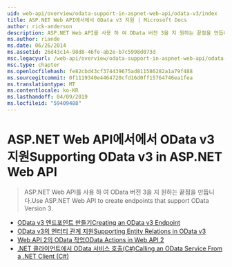 ```yaml
---
uid: web-api/overview/odata-support-in-aspnet-web-api/odata-v3/index
title: ASP.NET Web API에서에서 OData v3 지원 | Microsoft Docs
author: rick-anderson
description: ASP.NET Web API를 사용 하 여 OData 버전 3을 지 원하는 끝점을 만듭니다.
ms.author: riande
ms.date: 06/26/2014
ms.assetid: 26d43c14-98d8-46fe-ab2e-b7c5998d073d
msc.legacyurl: /web-api/overview/odata-support-in-aspnet-web-api/odata-v3
msc.type: chapter
ms.openlocfilehash: fe82cbd43cf374439675ad811586282a1a79f488
ms.sourcegitcommit: 0f1119340e4464720cfd16d0ff15764746ea1fea
ms.translationtype: MT
ms.contentlocale: ko-KR
ms.lasthandoff: 04/09/2019
ms.locfileid: "59409488"
---
```

# <a name="supporting-odata-v3-in-aspnet-web-api"></a><span data-ttu-id="ef3b9-103">ASP.NET Web API에서에서 OData v3 지원</span><span class="sxs-lookup"><span data-stu-id="ef3b9-103">Supporting OData v3 in ASP.NET Web API</span></span>

> <span data-ttu-id="ef3b9-104">ASP.NET Web API를 사용 하 여 OData 버전 3을 지 원하는 끝점을 만듭니다.</span><span class="sxs-lookup"><span data-stu-id="ef3b9-104">Use ASP.NET Web API to create endpoints that support OData Version 3.</span></span>


- [<span data-ttu-id="ef3b9-105">OData v3 엔드포인트 만들기</span><span class="sxs-lookup"><span data-stu-id="ef3b9-105">Creating an OData v3 Endpoint</span></span>](creating-an-odata-endpoint.md)
- [<span data-ttu-id="ef3b9-106">OData v3의 엔터티 관계 지원</span><span class="sxs-lookup"><span data-stu-id="ef3b9-106">Supporting Entity Relations in OData v3</span></span>](working-with-entity-relations.md)
- [<span data-ttu-id="ef3b9-107">Web API 2의 OData 작업</span><span class="sxs-lookup"><span data-stu-id="ef3b9-107">OData Actions in Web API 2</span></span>](odata-actions.md)
- [<span data-ttu-id="ef3b9-108">.NET 클라이언트에서 OData 서비스 호출(C#)</span><span class="sxs-lookup"><span data-stu-id="ef3b9-108">Calling an OData Service From a .NET Client (C#)</span></span>](calling-an-odata-service-from-a-net-client.md)
